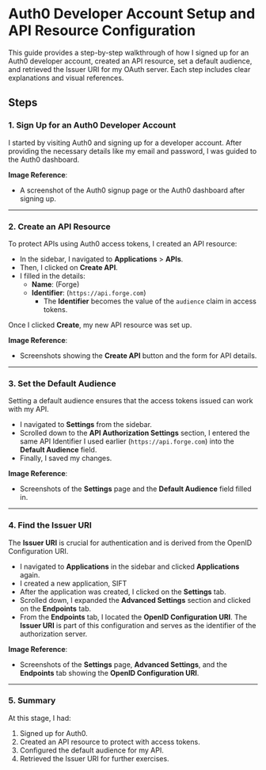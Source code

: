 # Auth0 Developer Account Setup and API Resource Configuration

This guide provides a step-by-step walkthrough of how I signed up for an Auth0 developer account, created an API resource, set a default audience, and retrieved the Issuer URI for my OAuth server. Each step includes clear explanations and visual references.

## Steps

### 1. Sign Up for an Auth0 Developer Account
I started by visiting Auth0 and signing up for a developer account. After providing the necessary details like my email and password, I was guided to the Auth0 dashboard.

**Image Reference**: 
- A screenshot of the Auth0 signup page or the Auth0 dashboard after signing up.

---

### 2. Create an API Resource
To protect APIs using Auth0 access tokens, I created an API resource:

- In the sidebar, I navigated to **Applications** > **APIs**.
- Then, I clicked on **Create API**.
- I filled in the details:
  - **Name**: (Forge)
  - **Identifier**: (`https://api.forge.com`)
    - The **Identifier** becomes the value of the `audience` claim in access tokens.

Once I clicked **Create**, my new API resource was set up.

**Image Reference**:
- Screenshots showing the **Create API** button and the form for API details.

---

### 3. Set the Default Audience
Setting a default audience ensures that the access tokens issued can work with my API.

- I navigated to **Settings** from the sidebar.
- Scrolled down to the **API Authorization Settings** section, I entered the same API Identifier I used earlier (`https://api.forge.com`) into the **Default Audience** field.
- Finally, I saved my changes.

**Image Reference**:
- Screenshots of the **Settings** page and the **Default Audience** field filled in.

---

### 4. Find the Issuer URI
The **Issuer URI** is crucial for authentication and is derived from the OpenID Configuration URI.

- I navigated to **Applications** in the sidebar and clicked **Applications** again.
- I created a new application, SIFT
- After the application was created, I clicked on the **Settings** tab.
- Scrolled down, I expanded the **Advanced Settings** section and clicked on the **Endpoints** tab.
- From the **Endpoints** tab, I located the **OpenID Configuration URI**. The **Issuer URI** is part of this configuration and serves as the identifier of the authorization server.

**Image Reference**:
- Screenshots of the **Settings** page, **Advanced Settings**, and the **Endpoints** tab showing the **OpenID Configuration URI**.

---

### 5. Summary

At this stage, I had:

1. Signed up for Auth0.
2. Created an API resource to protect with access tokens.
3. Configured the default audience for my API.
4. Retrieved the Issuer URI for further exercises.

